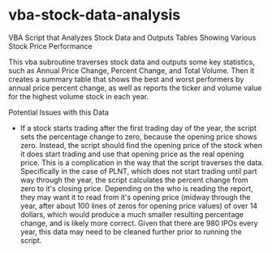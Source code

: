 # vba-stock-data-analysis
VBA Script that Analyzes Stock Data and Outputs Tables Showing Various Stock Price Performance


This vba subroutine traverses stock data and outputs some key statistics, such as Annual Price Change, Percent Change, and Total Volume.  Then it creates a summary table that shows the best and worst performers by annual price percent change, as well as reports the ticker and volume value for the highest volume stock in each year.

Potential Issues with this Data

- If a stock starts trading after the first trading day of the year, the script sets the percentage change to zero, because the opening price shows zero.  Instead, the script should find the opening price of the stock when it does start trading and use that opening price as the real opening price.  This is a complication in the way that the script traverses the data.  Specifically in the case of PLNT, which does not start trading until part way through the year, the script calculates the percent change from zero to it's closing price.  Depending on the who is reading the report, they may want it to read from it's opening price (midway through the year, after about 100 lines of zeros for opening price values) of over 14 dollars, which would produce a much smaller resulting percentage change, and is likely more correct.  Given that there are 980 IPOs every year, this data may need to be cleaned further prior to running the script.
